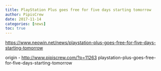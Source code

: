 ```yaml
---
title: PlayStation Plus goes free for five days starting tomorrow
author: PipisCrew
date: 2017-11-14
categories: [news]
toc: true
---
```


https://www.neowin.net/news/playstation-plus-goes-free-for-five-days-starting-tomorrow

origin - http://www.pipiscrew.com/?p=11263 playstation-plus-goes-free-for-five-days-starting-tomorrow